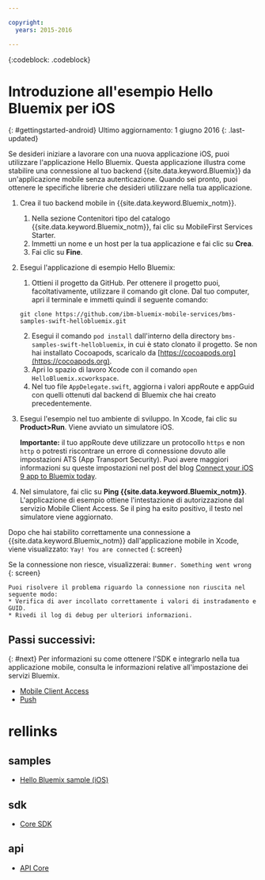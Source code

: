 ```yaml
---

copyright:
  years: 2015-2016

---
```


<!-- Attribute definitions -->
{:codeblock: .codeblock}

# Introduzione all'esempio Hello Bluemix per iOS
{: #gettingstarted-android}
Ultimo aggiornamento: 1 giugno 2016
{: .last-updated}  

Se desideri iniziare a lavorare con una nuova applicazione iOS, puoi utilizzare l'applicazione Hello Bluemix. Questa applicazione illustra come stabilire una connessione al tuo backend {{site.data.keyword.Bluemix}} da un'applicazione mobile senza autenticazione. Quando sei pronto, puoi ottenere le specifiche librerie
    che desideri utilizzare nella tua applicazione.

1. Crea il tuo backend mobile in {{site.data.keyword.Bluemix_notm}}.
    1. Nella sezione Contenitori tipo del catalogo {{site.data.keyword.Bluemix_notm}}, fai clic su MobileFirst Services Starter.
    2. Immetti un nome e un host per la tua applicazione e fai clic su **Crea**.
    3. Fai clic su **Fine**.
2. Esegui l'applicazione di esempio Hello Bluemix:
	1. Ottieni il progetto da GitHub. Per ottenere il progetto puoi, facoltativamente, utilizzare il comando git clone. Dal tuo computer, apri il terminale e immetti quindi il seguente comando:
    ```
    git clone https://github.com/ibm-bluemix-mobile-services/bms-samples-swift-hellobluemix.git
    ```
	2. Esegui il comando `pod install` dall'interno della directory `bms-samples-swift-hellobluemix`, in cui è stato clonato il progetto. Se non hai installato Cocoapods, scaricalo da [https://cocoapods.org](https://cocoapods.org).
	3. Apri lo spazio di lavoro Xcode con il comando `open HelloBluemix.xcworkspace`.
	4. Nel tuo file `AppDelegate.swift`, aggiorna i valori appRoute e appGuid con quelli ottenuti dal backend di Bluemix che hai creato precedentemente.

3. Esegui l'esempio nel tuo ambiente di sviluppo. In Xcode, fai clic su **Product&gt;Run**. Viene avviato un simulatore iOS.

	**Importante:** il tuo appRoute deve utilizzare un protocollo `https` e non `http` o potresti riscontrare un errore di connessione dovuto alle impostazioni ATS (App Transport Security). Puoi avere maggiori informazioni su queste impostazioni nel post del blog [Connect your iOS 9 app to Bluemix today](https://developer.ibm.com/bluemix/2015/09/16/connect-your-ios-9-app-to-bluemix/).
	
4. Nel simulatore,
                fai clic su **Ping {{site.data.keyword.Bluemix_notm}}**. L'applicazione di esempio ottiene l'intestazione di autorizzazione dal servizio Mobile Client Access. Se il ping ha esito positivo,
            il testo nel simulatore viene aggiornato.

  Dopo che hai stabilito correttamente una connessione a {{site.data.keyword.Bluemix_notm}} dall'applicazione mobile in Xcode, viene visualizzato:
  `Yay! You are connected`
  {: screen}

  <!--
  ![Hello World application successfully connected to {{site.data.keyword.Bluemix_notm}}](images/yayconnected.jpg "Figure 1. Hello World application successfully connected to Bluemix")
-->

  Se la connessione non riesce, visualizzerai:
  `Bummer. Something went wrong`
  {: screen}

 <!--
  ![Hello World application not connected to Bluemix](images/bummer_android.jpg "Figure 2. Hello World application not connected to Bluemix")
  -->

	Puoi risolvere il problema riguardo la connessione non riuscita nel seguente modo:
	* Verifica di aver incollato correttamente i valori di instradamento e GUID.
	* Rivedi il log di debug per ulteriori informazioni.


## Passi successivi:
{: #next}
Per informazioni su come ottenere l'SDK e integrarlo nella tua applicazione mobile, consulta le informazioni relative all'impostazione dei servizi Bluemix.
   * [Mobile Client Access](../../services/mobileaccess/index.html)
   * [Push](../../services/mobilepush/index.html)

# rellinks

## samples
   * [Hello Bluemix sample (iOS)](https://github.com/ibm-bluemix-mobile-services/bms-samples-swift-hellobluemix)

## sdk
   * [Core SDK](https://github.com/ibm-bluemix-mobile-services/bms-clientsdk-android-core)

## api
   * [API Core](https://www.{DomainName}/docs/api/content/api/mobilefirst/android/core-api-doc/overview-summary.html)
